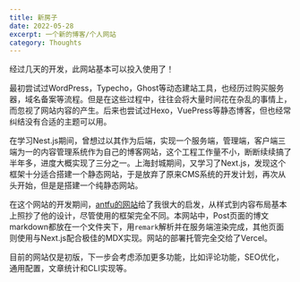 ```yaml
---
title: 新房子
date: 2022-05-28
excerpt: 一个新的博客/个人网站
category: Thoughts
---
```


经过几天的开发，此网站基本可以投入使用了！

最初尝试过WordPress，Typecho，Ghost等动态建站工具，也经历过购买服务器，域名备案等流程。但是在这些过程中，往往会将大量时间花在杂乱的事情上，而忽视了网站内容的产生。后来也尝试过Hexo，VuePress等静态博客，但也经常纠结没有合适的主题可以用。

在学习Nest.js期间，曾想过以其作为后端，实现一个服务端，管理端，客户端三端为一的内容管理系统作为自己的博客网站，这个工程工作量不小，断断续续搞了半年多，进度大概实现了三分之一。上海封城期间，又学习了Next.js，发现这个框架十分适合搭建一个静态网站，于是放弃了原来CMS系统的开发计划，再次从头开始，但是是搭建一个纯静态网站。

在这个网站的开发期间，[antfu的网站](https://antfu.me)给了我很大的启发，从样式到内容布局基本上照抄了他的设计，尽管使用的框架完全不同。本网站中，Post页面的博文markdown都放在一个文件夹下，用`remark`解析并在服务端渲染完成，其他页面则使用与Next.js配合极佳的MDX实现。网站的部署托管完全交给了Vercel。

目前的网站仅是初版，下一步会考虑添加更多功能，比如评论功能，SEO优化，通用配置，文章统计和CLI实现等。